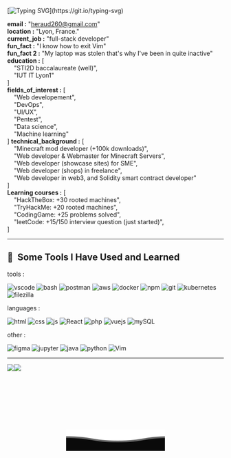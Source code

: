 [![Typing SVG](https://readme-typing-svg.demolab.com/?lines=Hi,+I'm+Noah+Heraud.)](https://git.io/typing-svg)
  
**email :** "heraud260@gmail.com"  
**location :** "Lyon, France."  
**current_job :** "full-stack developer"  
**fun_fact :** "I know how to exit Vim"  
**fun_fact 2 :** "My laptop was stolen that's why I've been in quite inactive"  
**education :** [  
&nbsp;&nbsp;&nbsp;&nbsp;"STI2D baccalaureate (well)",  
&nbsp;&nbsp;&nbsp;&nbsp;"IUT IT Lyon1"  
]      
**fields_of_interest :** [  
&nbsp;&nbsp;&nbsp;&nbsp;"Web developement",  
&nbsp;&nbsp;&nbsp;&nbsp;"DevOps",  
&nbsp;&nbsp;&nbsp;&nbsp;"UI/UX",  
&nbsp;&nbsp;&nbsp;&nbsp;"Pentest",  
&nbsp;&nbsp;&nbsp;&nbsp;"Data science",  
&nbsp;&nbsp;&nbsp;&nbsp;"Machine learning"  
] 
**technical_background :** [  
&nbsp;&nbsp;&nbsp;&nbsp;"Minecraft mod developer (+100k downloads)",  
&nbsp;&nbsp;&nbsp;&nbsp;"Web developer & Webmaster for Minecraft Servers",  
&nbsp;&nbsp;&nbsp;&nbsp;"Web developer (showcase sites) for SME",  
&nbsp;&nbsp;&nbsp;&nbsp;"Web developer (shops) in freelance",  
&nbsp;&nbsp;&nbsp;&nbsp;"Web developer in web3, and Solidity smart contract developer"  
]  
**Learning courses :** [  
&nbsp;&nbsp;&nbsp;&nbsp;"HackTheBox: +30 rooted machines",  
&nbsp;&nbsp;&nbsp;&nbsp;"TryHackMe: +20 rooted machines",  
&nbsp;&nbsp;&nbsp;&nbsp;"CodingGame: +25 problems solved",  
&nbsp;&nbsp;&nbsp;&nbsp;"leetCode: +15/150 interview question (just started)",  
]  

---


          
<h2> 🚀 &nbsp;Some Tools I Have Used and Learned</h2>
tools :
<p align="left">

<img src="https://cdn.jsdelivr.net/gh/devicons/devicon/icons/vscode/vscode-original.svg" alt="vscode" width="45" height="45" />
<img src="https://cdn.jsdelivr.net/gh/devicons/devicon/icons/bash/bash-original.svg" alt="bash" width="45" height="45"/>
<img src="https://uxwing.com/wp-content/themes/uxwing/download/brands-and-social-media/postman-icon.png" alt="postman" width="45" height="45"/>
<img src="https://cdn.jsdelivr.net/gh/devicons/devicon/icons/amazonwebservices/amazonwebservices-plain-wordmark.svg" alt="aws" width="45" height="45" />
<img src="https://cdn.jsdelivr.net/gh/devicons/devicon/icons/docker/docker-plain.svg" alt="docker" width="45" height="45"/>
<img src="https://cdn.jsdelivr.net/gh/devicons/devicon/icons/npm/npm-original-wordmark.svg" alt="npm" width="45" height="45" />
<img src="https://cdn.jsdelivr.net/gh/devicons/devicon/icons/git/git-original.svg" alt="git" width="45" height="45" />
<img src="https://cdn.jsdelivr.net/gh/devicons/devicon/icons/kubernetes/kubernetes-plain.svg" alt="kubernetes" width="45" height="45" />
<img src="https://cdn.jsdelivr.net/gh/devicons/devicon/icons/filezilla/filezilla-plain.svg" alt="filezilla" width="45" height="45"/>
          
</p>
                     
languages : 

<p align="left">
  
  <img src="https://cdn.jsdelivr.net/gh/devicons/devicon/icons/html5/html5-plain.svg" alt="html" width="45" height="45"/>
 <img src="https://cdn.jsdelivr.net/gh/devicons/devicon/icons/css3/css3-plain.svg" alt="css" width="45" height="45"/>
 <img src="https://cdn.jsdelivr.net/gh/devicons/devicon/icons/javascript/javascript-original.svg" alt="js" width="45" height="45"/>
<img src="https://cdn.jsdelivr.net/gh/devicons/devicon/icons/react/react-original.svg" alt="React" width="45" height="45"/>
<img src="https://cdn.jsdelivr.net/gh/devicons/devicon/icons/php/php-original.svg" alt="php" width="45" height="45"/>
 <img src="https://cdn.jsdelivr.net/gh/devicons/devicon/icons/vuejs/vuejs-original.svg" alt="vuejs" width="45" height="45"/>
<img src="https://cdn.jsdelivr.net/gh/devicons/devicon/icons/mysql/mysql-original.svg" alt="mySQL" width="45" height="45"/>
           
</p>

other :
<p align="left">
<img src="https://cdn.jsdelivr.net/gh/devicons/devicon/icons/figma/figma-original.svg" alt="figma" width="45" height="45"/>
<img src="https://cdn.jsdelivr.net/gh/devicons/devicon/icons/jupyter/jupyter-original-wordmark.svg" alt="jupyter" width="45" height="45"/>
<img src="https://cdn.jsdelivr.net/gh/devicons/devicon/icons/java/java-plain.svg" alt="java" width="45" height="45"/>
<img src="https://cdn.jsdelivr.net/gh/devicons/devicon/icons/python/python-original.svg" alt="python" width="45" height="45"/>
<img src="https://cdn.jsdelivr.net/gh/devicons/devicon/icons/vim/vim-original.svg" alt="Vim" width="45" height="45"/>
          
          
          
          
</p>

---  

 <div style="display:flex; flex-direction:row;"><img height="137px" src="https://github-readme-stats.vercel.app/api?username=windyalpha&hide_title=true&hide_border=true&show_icons=true&count_private=true&line_height=21&text_color=000&icon_color=000&bg_color=0,ea6161,ffc64d,fffc4d,52fa5a&theme=graywhite"/>  
  <img height="137px" src="https://github-readme-stats.vercel.app/api/top-langs/?username=windyalpha&hide=html&hide_title=true&hide_border=true&layout=compact&langs_count=6&text_color=000&icon_color=fff&bg_color=0,52fa5a,4dfcff,c64dff&theme=graywhite" /></div>

<p align="center">
        <img src="https://raw.githubusercontent.com/WinDyAlphA/WinDyAlphA/main/bottom.svg" alt="Github Stats" />
</p>
